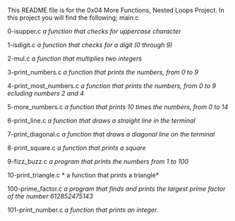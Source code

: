 This README file is for the 0x04 More Functions, Nested Loops Project. In this project you will find the following;
main.c

0-isupper.c *a function that checks for uppercase character*

1-isdigit.c *a function that checks for a digit (0 through 9)*

2-mul.c *a function that multiplies two integers*

3-print_numbers.c *a function that prints the numbers, from 0 to 9*

4-print_most_numbers.c *a function that prints the numbers, from 0 to 9 ecluding numbers 2 and 4*

5-more_numbers.c *a function that prints 10 times the numbers, from 0 to 14*

6-print_line.c *a function that draws a straight line in the terminal*

7-print_diagonal.c *a function that draws a diagonal line on the terminal*

8-print_square.c *a function that prints a square*

9-fizz_buzz.c *a program that prints the numbers from 1 to 100*

10-print_triangle.c * a function that prints a triangle*

100-prime_factor.c *a program that finds and prints the largest prime factor of the number 612852475143*

101-print_number.c *a function that prints an integer.*
